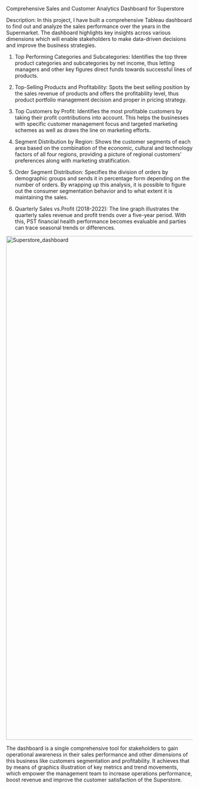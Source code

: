 Comprehensive Sales and Customer Analytics Dashboard for Superstore

Description:
In this project, I have built a comprehensive Tableau dashboard to find out and analyze the sales performance over the years in the Supermarket. The dashboard highlights key insights across various dimensions which will enable stakeholders to make data-driven decisions and improve the business strategies.


1. Top Performing Categories and Subcategories: 
Identifies the top three product categories and subcategories by net income, thus letting managers and other key figures direct funds towards successful lines of products.


2. Top-Selling Products and Profitability:
Spots the best selling position by the sales revenue of products and offers the profitability level, thus product portfolio management decision and proper in pricing strategy.

3. Top Customers by Profit:
Identifies the most profitable customers by taking their profit contributions into account. This helps the businesses with specific customer management focus and targeted marketing schemes as well as draws the line on marketing efforts.

4. Segment Distribution by Region:
Shows the customer segments of each area based on the combination of the economic, cultural and technology factors of all four regions, providing a picture of regional customers' preferences along with marketing stratification.

5. Order Segment Distribution:
Specifies the division of orders by demographic groups and sends it in percentage form depending on the number of orders. By wrapping up this analysis, it is possible to figure out the consumer segmentation behavior and to what extent it is maintaining the sales.

6. Quarterly Sales vs.Profit (2018-2022):
The line graph illustrates the quarterly sales revenue and profit trends over a five-year period. With this, PST financial health performance becomes evaluable and parties can trace seasonal trends or differences.

<img width="1359" alt="Superstore_dashboard" src="https://github.com/Kapilchourasiya03/Superstore-sales-analysis/assets/165268497/a1b4d48a-b254-4434-bb38-d7b9a9c906c5">


The dashboard is a single comprehensive tool for stakeholders to gain operational awareness in their sales performance and other dimensions of this business like customers segmentation and profitability. It achieves that by means of graphics illustration of key metrics and trend movements, which empower the management team to increase operations performance, boost revenue and improve the customer satisfaction of the Superstore.










